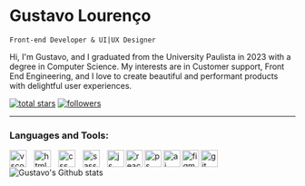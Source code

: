 # Gustavo Lourenço

`Front-end Developer & UI|UX Designer`

Hi, I'm Gustavo, and I graduated from the University Paulista in 2023 with a degree in Computer Science. My interests are in Customer support, Front End Engineering, and I love to create beautiful and performant products with delightful user experiences.

<!-- Social badges section -->
<!-- Badges with custom icons - https://github.com/DenverCoder1/custom-icon-badges -->
<!-- View counter - https://github.com/DenverCoder1/Simple-View-Counter -->
<p align="left">
  <a href="https://github.com/gustavx-lourenco?tab=repositories&sort=stargazers">
    <img alt="total stars" title="Total stars on GitHub" src="https://custom-icon-badges.demolab.com/github/stars/gustavx-lourenco?color=55960c&style=for-the-badge&labelColor=488207&logo=star"/></a>
  <a href="https://github.com/gustavx-lourenco?tab=followers">
    <img alt="followers" title="Follow me on Github" src="https://custom-icon-badges.demolab.com/github/followers/gustavx-lourenco?color=236ad3&labelColor=1155ba&style=for-the-badge&logo=person-add&label=Follow&logoColor=white"/></a>
</p>

---

### Languages and Tools:

<img align="left" alt="vscode" width="30px" style="padding-right:10px;" src="https://cdn.jsdelivr.net/gh/devicons/devicon/icons/vscode/vscode-original.svg" />

<img align="left" alt="html" width="30px" style="padding-right:10px;" src="https://cdn.jsdelivr.net/gh/devicons/devicon/icons/html5/html5-original.svg" />

<img align="left" alt="css" width="30px" style="padding-right:10px;" src="https://cdn.jsdelivr.net/gh/devicons/devicon/icons/css3/css3-original.svg" />

<img align="left" alt="sass" width="30px" style="padding-right:10px;" src="https://cdn.jsdelivr.net/gh/devicons/devicon/icons/sass/sass-original.svg" />

<img align="left" alt="js" width="30px" style="paddingright:10px;"   src="https://cdn.jsdelivr.net/gh/devicons/devicon/icons/javascript/javascript-plain.svg" />

<img align="left" alt="react" width="30px" style="paddingright:10px;"   src="https://cdn.jsdelivr.net/gh/devicons/devicon/icons/react/react-original.svg" />

<img align="left" alt="ps" width="30px" style="paddingright:10px;"   src="https://cdn.jsdelivr.net/gh/devicons/devicon/icons/photoshop/photoshop-plain.svg" />

<img align="left" alt="ai" width="30px" style="paddingright:10px;"   src="https://cdn.jsdelivr.net/gh/devicons/devicon/icons/illustrator/illustrator-plain.svg" />

<img align="left" alt="figma" width="30px" style="paddingright:10px;"   src="https://cdn.jsdelivr.net/gh/devicons/devicon/icons/figma/figma-original.svg" />

<img align="left" alt="git" width="30px" style="paddingright:10px;"   src="https://cdn.jsdelivr.net/gh/devicons/devicon/icons/git/git-plain.svg" /> <br>


![Gustavo's Github stats](https://github-readme-stats.vercel.app/api?username=gustavx-lourenco&show_icons=true&theme=github_dark)
